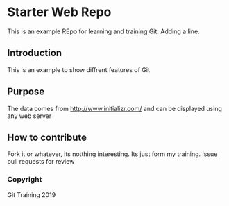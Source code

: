 # Starter Web Repo

This is an example REpo for learning and training Git. Adding a line.

## Introduction

This is an example to show diffrent features of Git

## Purpose

The data comes from http://www.initializr.com/ and can be displayed using any web server

## How to contribute

Fork it or whatever, its notthing interesting. Its just form my training. Issue pull requests for review

### Copyright

Git Training 2019